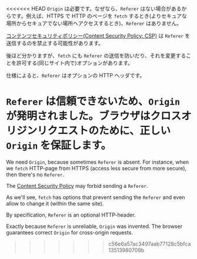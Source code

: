 <<<<<<< HEAD
`Origin` は必要です。なぜなら、`Referer` はない場合があるからです。例えば、HTTPS で HTTP のページを `fetch` するとき(よりセキュアな場所からセキュアでない場所へアクセスするとき)、`Referer` はありません。

[コンテンツセキュリティポリシー(Content Security Policy: CSP)](http://en.wikipedia.org/wiki/Content_Security_Policy) は `Referer` を送信するのを禁止する可能性があります。

後ほど分かりますが、`fetch` にも `Referer` の送信を防いだり、それを変更することを許可する(同じサイト内で)オプションがあります。

仕様によると、`Referer` はオプションの HTTP ヘッダです。

`Referer` は信頼できないため、`Origin` が発明されました。ブラウザはクロスオリジンリクエストのために、正しい `Origin` を保証します。
=======
We need `Origin`, because sometimes `Referer` is absent. For instance, when we `fetch` HTTP-page from HTTPS (access less secure from more secure), then there's no `Referer`.

The [Content Security Policy](http://en.wikipedia.org/wiki/Content_Security_Policy) may forbid sending a `Referer`.

As we'll see, `fetch` has options that prevent sending the `Referer` and even allow to change it (within the same site).

By specification, `Referer` is an optional HTTP-header.

Exactly because `Referer` is unreliable, `Origin` was invented. The browser guarantees correct `Origin` for cross-origin requests.
>>>>>>> c56e6a57ac3497aab77128c5bfca13513980709b

